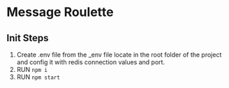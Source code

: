 
# Message Roulette

## Init Steps

1.	Create .env file from the _env file locate in the root folder of the project and config it with redis connection values and port.
2. RUN `npm i`
3. RUN `npm start`
